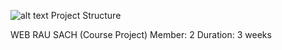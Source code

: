 ![alt text](https://github.com/mavu2451/nhom19-webrausach/blob/main/readme/Screenshot%202023-12-08%20102232.png)
Project Structure

WEB RAU SACH (Course Project)
Member: 2
Duration: 3 weeks


